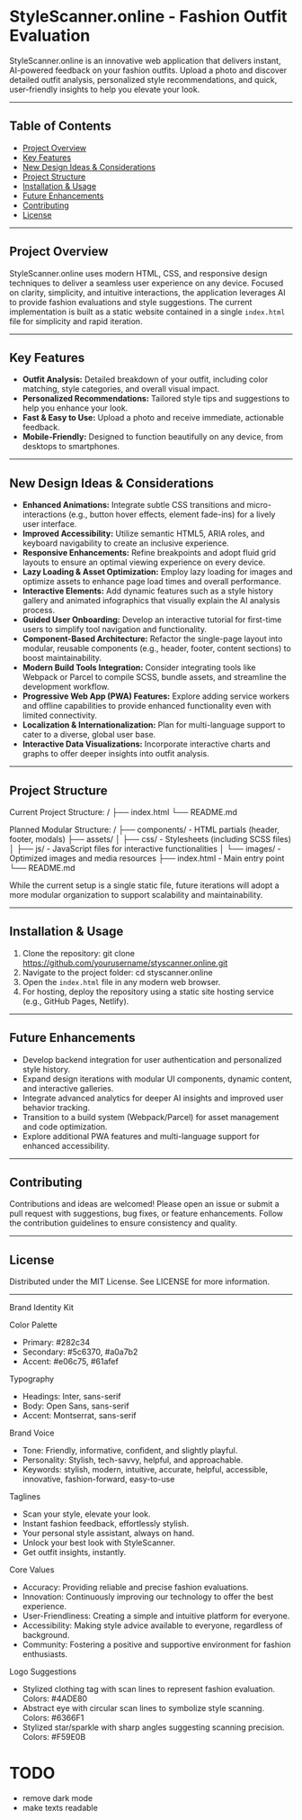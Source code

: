 # StyleScanner.online - Fashion Outfit Evaluation

StyleScanner.online is an innovative web application that delivers instant, AI-powered feedback on your fashion outfits. Upload a photo and discover detailed outfit analysis, personalized style recommendations, and quick, user-friendly insights to help you elevate your look.

---

## Table of Contents

-   [Project Overview](#project-overview)
-   [Key Features](#key-features)
-   [New Design Ideas & Considerations](#new-design-ideas--considerations)
-   [Project Structure](#project-structure)
-   [Installation & Usage](#installation--usage)
-   [Future Enhancements](#future-enhancements)
-   [Contributing](#contributing)
-   [License](#license)

---

## Project Overview

StyleScanner.online uses modern HTML, CSS, and responsive design techniques to deliver a seamless user experience on any device. Focused on clarity, simplicity, and intuitive interactions, the application leverages AI to provide fashion evaluations and style suggestions. The current implementation is built as a static website contained in a single `index.html` file for simplicity and rapid iteration.

---

## Key Features

-   **Outfit Analysis:** Detailed breakdown of your outfit, including color matching, style categories, and overall visual impact.
-   **Personalized Recommendations:** Tailored style tips and suggestions to help you enhance your look.
-   **Fast & Easy to Use:** Upload a photo and receive immediate, actionable feedback.
-   **Mobile-Friendly:** Designed to function beautifully on any device, from desktops to smartphones.

---

## New Design Ideas & Considerations

-   **Enhanced Animations:** Integrate subtle CSS transitions and micro-interactions (e.g., button hover effects, element fade-ins) for a lively user interface.
-   **Improved Accessibility:** Utilize semantic HTML5, ARIA roles, and keyboard navigability to create an inclusive experience.
-   **Responsive Enhancements:** Refine breakpoints and adopt fluid grid layouts to ensure an optimal viewing experience on every device.
-   **Lazy Loading & Asset Optimization:** Employ lazy loading for images and optimize assets to enhance page load times and overall performance.
-   **Interactive Elements:** Add dynamic features such as a style history gallery and animated infographics that visually explain the AI analysis process.
-   **Guided User Onboarding:** Develop an interactive tutorial for first-time users to simplify tool navigation and functionality.
-   **Component-Based Architecture:** Refactor the single-page layout into modular, reusable components (e.g., header, footer, content sections) to boost maintainability.
-   **Modern Build Tools Integration:** Consider integrating tools like Webpack or Parcel to compile SCSS, bundle assets, and streamline the development workflow.
-   **Progressive Web App (PWA) Features:** Explore adding service workers and offline capabilities to provide enhanced functionality even with limited connectivity.
-   **Localization & Internationalization:** Plan for multi-language support to cater to a diverse, global user base.
-   **Interactive Data Visualizations:** Incorporate interactive charts and graphs to offer deeper insights into outfit analysis.

---

## Project Structure

Current Project Structure:
/
├── index.html
└── README.md

Planned Modular Structure:
/
├── components/ - HTML partials (header, footer, modals)
├── assets/
│ ├── css/ - Stylesheets (including SCSS files)
│ ├── js/ - JavaScript files for interactive functionalities
│ └── images/ - Optimized images and media resources
├── index.html - Main entry point
└── README.md

While the current setup is a single static file, future iterations will adopt a more modular organization to support scalability and maintainability.

---

## Installation & Usage

1. Clone the repository:
   git clone https://github.com/yourusername/styscanner.online.git
2. Navigate to the project folder:
   cd styscanner.online
3. Open the `index.html` file in any modern web browser.
4. For hosting, deploy the repository using a static site hosting service (e.g., GitHub Pages, Netlify).

---

## Future Enhancements

-   Develop backend integration for user authentication and personalized style history.
-   Expand design iterations with modular UI components, dynamic content, and interactive galleries.
-   Integrate advanced analytics for deeper AI insights and improved user behavior tracking.
-   Transition to a build system (Webpack/Parcel) for asset management and code optimization.
-   Explore additional PWA features and multi-language support for enhanced accessibility.

---

## Contributing

Contributions and ideas are welcomed! Please open an issue or submit a pull request with suggestions, bug fixes, or feature enhancements. Follow the contribution guidelines to ensure consistency and quality.

---

## License

Distributed under the MIT License. See LICENSE for more information.

---

Brand Identity Kit

Color Palette

-   Primary: #282c34
-   Secondary: #5c6370, #a0a7b2
-   Accent: #e06c75, #61afef

Typography

-   Headings: Inter, sans-serif
-   Body: Open Sans, sans-serif
-   Accent: Montserrat, sans-serif

Brand Voice

-   Tone: Friendly, informative, confident, and slightly playful.
-   Personality: Stylish, tech-savvy, helpful, and approachable.
-   Keywords: stylish, modern, intuitive, accurate, helpful, accessible, innovative, fashion-forward, easy-to-use

Taglines

-   Scan your style, elevate your look.
-   Instant fashion feedback, effortlessly stylish.
-   Your personal style assistant, always on hand.
-   Unlock your best look with StyleScanner.
-   Get outfit insights, instantly.

Core Values

-   Accuracy: Providing reliable and precise fashion evaluations.
-   Innovation: Continuously improving our technology to offer the best experience.
-   User-Friendliness: Creating a simple and intuitive platform for everyone.
-   Accessibility: Making style advice available to everyone, regardless of background.
-   Community: Fostering a positive and supportive environment for fashion enthusiasts.

Logo Suggestions

-   Stylized clothing tag with scan lines to represent fashion evaluation.
    Colors: #4ADE80
-   Abstract eye with circular scan lines to symbolize style scanning.
    Colors: #6366F1
-   Stylized star/sparkle with sharp angles suggesting scanning precision.
    Colors: #F59E0B

# TODO

- remove dark mode
- make texts readable